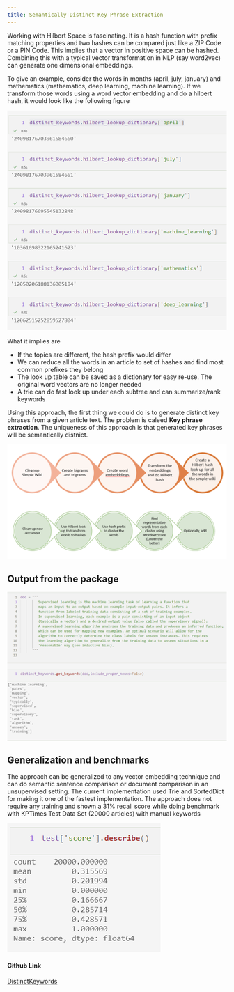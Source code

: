 ```yaml
---
title: Semantically Distinct Key Phrase Extraction
---
```


Working with Hilbert Space is fascinating. It is a hash function with prefix matching properties and two hashes can be compared just like a ZIP Code or a PIN Code.  This implies that a vector in positive space can be hashed. Combining this with a typical vector transformation in NLP (say word2vec) can generate one dimensional embeddings. 

To give an example,  consider the words in months (april, july, january) and mathematics (mathematics, deep learning, machine learning).  If we transform those words using a word vector embedding and do a hilbert hash,  it would look like the following figure 

![Hilbert Hash for various words from word2vec )](/assets/images/hilbert_hash_example_months_maths.png)

What it implies are
* If the topics are different, the hash prefix would differ 
* We can reduce all the words in an article to set of hashes and find most common prefixes they belong
* The look up table can be saved as a dictionary for easy re-use. The original word vectors are no longer needed
* A trie can do fast look up under each subtree and can summarize/rank keywords 

Using this approach, the first thing we could do is to generate distinct key phrases from a given article text. The problem is caleed **Key phrase extraction**.  The uniqueness of this approach is that generated key phrases will be semantically distnict. 

![Hashing Process )](/assets/images/steps_hilbert_hashing.png)

## Output from the package 

![Distinct Keywords Sample Output )](/assets/images/distinct_keywords_sample_output.png)
## Generalization and benchmarks
The approach can be generalized to any vector embedding technique and can do semantic sentence comparison or document comparison in an unsupervised setting.  The current implementation used Trie and SortedDict for making it one of the fastest implementation.  The approach does not require any training and shown a 31% recall score while doing benchmark with KPTimes Test Data Set (20000 articles) with manual keywords 

![KP Times Test Data Recall Score )](/assets/images/kptimes_test_data_recall_score.png)


#### Github Link 
[DistinctKeywords](https://github.com/sahyagiri/DistinctKeywords)
